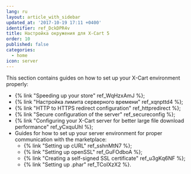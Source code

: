 ```yaml
---
lang: ru
layout: article_with_sidebar
updated_at: '2017-10-19 17:11 +0400'
identifier: ref_DckDPR4v
title: Настройка окружения для X-Cart 5
order: 10
published: false
categories:
  - home
icon: server
---
```

This section contains guides on how to set up your X-Cart environment properly:

*   {% link "Speeding up your store" ref_WqHzxAmJ %};
*   {% link "Настройка лимита серверного времени" ref_xqnpttd4 %};
*   {% link "HTTP to HTTPS redirect configuration" ref_httpredirect %};
*   {% link "Secure configuration of the server" ref_secureconfig %};
*   {% link "Configuring your X-Cart server for better large file download performance" ref_yCxquUhl %};
*   Guides for how to set up your server environment for proper communication with the marketplace: 
    *   {% link "Setting up cURL" ref_sshnMtN7 %};
    *   {% link "Setting up openSSL" ref_GuFOdboA %};
    *   {% link "Creating a self-signed SSL certificate" ref_u3gKq6NF %};
    *   {% link "Setting up .phar" ref_TCoIXzX2 %}.
